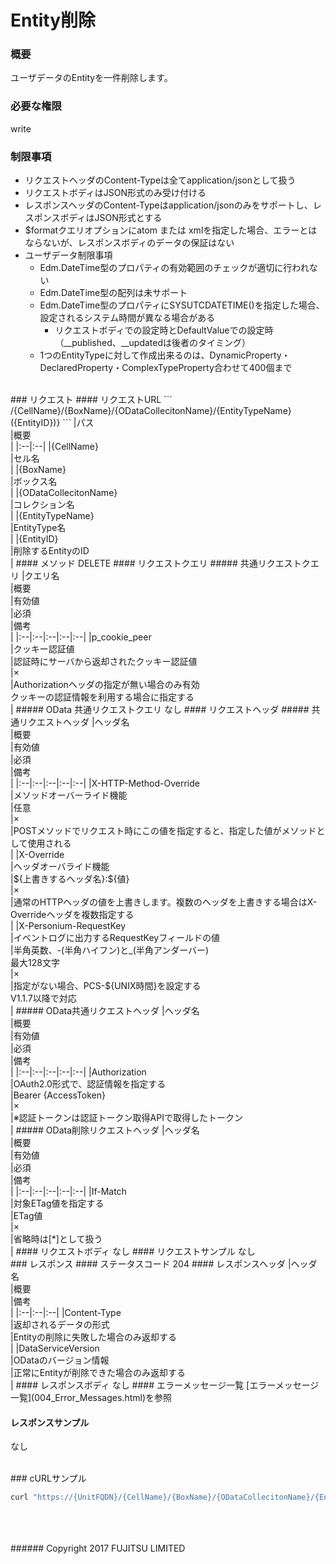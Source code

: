 # Entity削除
### 概要
ユーザデータのEntityを一件削除します。
### 必要な権限
write
### 制限事項
* リクエストヘッダのContent-Typeは全てapplication/jsonとして扱う
* リクエストボディはJSON形式のみ受け付ける
* レスポンスヘッダのContent-Typeはapplication/jsonのみをサポートし、レスポンスボディはJSON形式とする
* $formatクエリオプションにatom または xmlを指定した場合、エラーとはならないが、レスポンスボディのデータの保証はない
* ユーザデータ制限事項
	- Edm.DateTime型のプロパティの有効範囲のチェックが適切に行われない
	- Edm.DateTime型の配列は未サポート
	- Edm.DateTime型のプロパティにSYSUTCDATETIME()を指定した場合、設定されるシステム時間が異なる場合がある
      - リクエストボディでの設定時とDefaultValueでの設定時（\__published、\__updatedは後者のタイミング）
	- 1つのEntityTypeに対して作成出来るのは、DynamicProperty・DeclaredProperty・ComplexTypeProperty合わせて400個まで

<br>
### リクエスト
#### リクエストURL
```
/{CellName}/{BoxName}/{ODataCollecitonName}/{EntityTypeName}({EntityID})}
```
|パス<br>|概要<br>|
|:--|:--|
|{CellName}<br>|セル名<br>|
|{BoxName}<br>|ボックス名<br>|
|{ODataCollecitonName}<br>|コレクション名<br>|
|{EntityTypeName}<br>|EntityType名<br>|
|{EntityID}<br>|削除するEntityのID<br>|
#### メソッド
DELETE
#### リクエストクエリ
##### 共通リクエストクエリ
|クエリ名<br>|概要<br>|有効値<br>|必須<br>|備考<br>|
|:--|:--|:--|:--|:--|
|p_cookie_peer<br>|クッキー認証値<br>|認証時にサーバから返却されたクッキー認証値<br>|×<br>|Authorizationヘッダの指定が無い場合のみ有効<br>クッキーの認証情報を利用する場合に指定する<br>|
##### OData 共通リクエストクエリ
なし
#### リクエストヘッダ
##### 共通リクエストヘッダ
|ヘッダ名<br>|概要<br>|有効値<br>|必須<br>|備考<br>|
|:--|:--|:--|:--|:--|
|X-HTTP-Method-Override<br>|メソッドオーバーライド機能<br>|任意<br>|×<br>|POSTメソッドでリクエスト時にこの値を指定すると、指定した値がメソッドとして使用される<br>|
|X-Override<br>|ヘッダオーバライド機能<br>|${上書きするヘッダ名}:${値}<br>|×<br>|通常のHTTPヘッダの値を上書きします。複数のヘッダを上書きする場合はX-Overrideヘッダを複数指定する<br>|
|X-Personium-RequestKey<br>|イベントログに出力するRequestKeyフィールドの値<br>|半角英数、-(半角ハイフン)と_(半角アンダーバー)<br>最大128文字<br>|×<br>|指定がない場合、PCS-${UNIX時間}を設定する<br>V1.1.7以降で対応<br>|
##### OData共通リクエストヘッダ
|ヘッダ名<br>|概要<br>|有効値<br>|必須<br>|備考<br>|
|:--|:--|:--|:--|:--|
|Authorization<br>|OAuth2.0形式で、認証情報を指定する<br>|Bearer {AccessToken}<br>|×<br>|※認証トークンは認証トークン取得APIで取得したトークン<br>|
##### OData削除リクエストヘッダ
|ヘッダ名<br>|概要<br>|有効値<br>|必須<br>|備考<br>|
|:--|:--|:--|:--|:--|
|If-Match<br>|対象ETag値を指定する<br>|ETag値<br>|×<br>|省略時は[*]として扱う<br>|
#### リクエストボディ
なし
#### リクエストサンプル
なし

<br>
### レスポンス
#### ステータスコード
204
#### レスポンスヘッダ
|ヘッダ名<br>|概要<br>|備考<br>|
|:--|:--|:--|
|Content-Type<br>|返却されるデータの形式<br>|Entityの削除に失敗した場合のみ返却する<br>|
|DataServiceVersion<br>|ODataのバージョン情報<br>|正常にEntityが削除できた場合のみ返却する<br>|
#### レスポンスボディ
なし  
#### エラーメッセージ一覧
[エラーメッセージ一覧](004_Error_Messages.html)を参照

#### レスポンスサンプル
なし

<br>
### cURLサンプル

```sh
curl "https://{UnitFQDN}/{CellName}/{BoxName}/{ODataCollecitonName}/{EntityTypeName}('{EntityID}')" -X DELETE -i -H 'Authorization: Bearer {AccessToken}' -H 'Accept: application/json'
```
<br>
<br>
<br>
###### Copyright 2017    FUJITSU LIMITED
